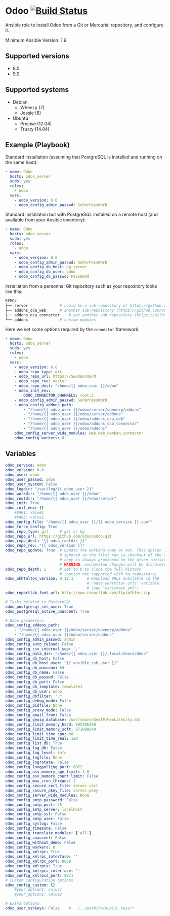 # Odoo [![Build Status](https://travis-ci.org/osiell/ansible-odoo.png)](https://travis-ci.org/osiell/ansible-odoo)

Ansible role to install Odoo from a Git or Mercurial repository,
and configure it.

Minimum Ansible Version: 1.9

## Supported versions

* 8.0
* 9.0

## Supported systems

* Debian
    - Wheezy    (7)
    - Jessie    (8)
* Ubuntu
    - Precise   (12.04)
    - Trusty    (14.04)

## Example (Playbook)

Standard installation (assuming that PostgreSQL is installed and running on
the same host):

```yaml
- name: Odoo
  hosts: odoo_server
  sudo: yes
  roles:
    - odoo
  vars:
    - odoo_version: 8.0
    - odoo_config_admin_passwd: SuPerPassWorD
```

Standard installation but with PostgreSQL installed on a remote host (and
available from your Ansible inventory):

```yaml
- name: Odoo
  hosts: odoo_server
  sudo: yes
  roles:
    - odoo
  vars:
    - odoo_version: 8.0
    - odoo_config_admin_passwd: SuPerPassWorD
    - odoo_config_db_host: pg_server
    - odoo_config_db_user: odoo
    - odoo_config_db_passwd: PaSsWoRd
```

Installation from a personnal Git repository such as your repository looks
like this:

```sh
REPO/
├── server              # could be a sub-repository of https://github.com/odoo/odoo
├── addons_oca_web      # another sub-repository (https://github.com/OCA/web here)
├── addons_oca_connector    # yet another sub-repository (https://github.com/OCA/connector)
└── addons              # custom modules
```

Here we set some options required by the ``connector`` framework:

```yaml
- name: Odoo
  hosts: odoo_server
  sudo: yes
  roles:
    - odoo
  vars:
    - odoo_version: 8.0
    - odoo_repo_type: git
    - odoo_repo_url: https://SERVER/REPO
    - odoo_repo_rev: master
    - odoo_repo_dest: "/home/{{ odoo_user }}/odoo"
    - odoo_init_env:
        ODOO_CONNECTOR_CHANNELS: root:2
    - odoo_config_admin_passwd: SuPerPassWorD
    - odoo_config_addons_path:
        - "/home/{{ odoo_user }}/odoo/server/openerp/addons"
        - "/home/{{ odoo_user }}/odoo/server/addons"
        - "/home/{{ odoo_user }}/odoo/addons_oca_web"
        - "/home/{{ odoo_user }}/odoo/addons_oca_connector"
        - "/home/{{ odoo_user }}/odoo/addons"
    odoo_config_server_wide_modules: web,web_kanban,connector
    odoo_config_workers: 8
```

## Variables

```yaml
odoo_service: odoo
odoo_version: 8.0
odoo_user: odoo
odoo_user_passwd: odoo
odoo_user_system: False
odoo_logdir: "/var/log/{{ odoo_user }}"
odoo_workdir: "/home/{{ odoo_user }}/odoo"
odoo_rootdir: "/home/{{ odoo_user }}/odoo/server"
odoo_init: True
odoo_init_env: {}
    #VAR1: value1
    #VAR2: value2
odoo_config_file: "/home/{{ odoo_user }}/{{ odoo_service }}.conf"
odoo_force_config: True
odoo_repo_type: git     # git or hg
odoo_repo_url: https://github.com/odoo/odoo.git
odoo_repo_dest: "{{ odoo_rootdir }}"
odoo_repo_rev: "{{ odoo_version }}"
odoo_repo_update: True  # Update the working copy or not. This option is
                        # ignored on the first run (a checkout of the working
                        # copy is always processed on the given revision)
                        # WARNING: uncommited changes will be discarded!
odoo_repo_depth: 1      # Set to 0 to clone the full history
                        # (option not supported with hg repository)
odoo_wkhtmltox_version: 0.12.1      # Download URLs available in the
                                    # 'odoo_wkhtmltox_urls' variable
                                    # (see 'vars/main.yml')
odoo_reportlab_font_url: http://www.reportlab.com/ftp/pfbfer.zip

# Tasks related to PostgreSQL
odoo_postgresql_set_user: True
odoo_postgresql_active_unaccent: True

# Odoo parameters
odoo_config_addons_path:
    - "/home/{{ odoo_user }}/odoo/server/openerp/addons"
    - "/home/{{ odoo_user }}/odoo/server/addons"
odoo_config_admin_passwd: admin
odoo_config_auto_reload: False
odoo_config_csv_internal_sep: ','
odoo_config_data_dir: "/home/{{ odoo_user }}/.local/share/Odoo"
odoo_config_db_host: False
odoo_config_db_host_user: "{{ ansible_ssh_user }}"
odoo_config_db_maxconn: 64
odoo_config_db_name: False
odoo_config_db_passwd: False
odoo_config_db_port: False
odoo_config_db_template: template1
odoo_config_db_user: odoo
odoo_config_dbfilter: '.*'
odoo_config_debug_mode: False
odoo_config_pidfile: None
odoo_config_proxy_mode: False
odoo_config_email_from: False
odoo_config_geoip_database: /usr/share/GeoIP/GeoLiteCity.dat
odoo_config_limit_memory_hard: 805306368
odoo_config_limit_memory_soft: 671088640
odoo_config_limit_time_cpu: 60
odoo_config_limit_time_real: 120
odoo_config_list_db: True
odoo_config_log_db: False
odoo_config_log_level: info
odoo_config_logfile: None
odoo_config_logrotate: False
odoo_config_longpolling_port: 8072
odoo_config_osv_memory_age_limit: 1.0
odoo_config_osv_memory_count_limit: False
odoo_config_max_cron_threads: 2
odoo_config_secure_cert_file: server.cert
odoo_config_secure_pkey_file: server.pkey
odoo_config_server_wide_modules: None
odoo_config_smtp_password: False
odoo_config_smtp_port: 25
odoo_config_smtp_server: localhost
odoo_config_smtp_ssl: False
odoo_config_smtp_user: False
odoo_config_syslog: False
odoo_config_timezone: False
odoo_config_translate_modules: ['all']
odoo_config_unaccent: False
odoo_config_without_demo: False
odoo_config_workers: 0
odoo_config_xmlrpc: True
odoo_config_xmlrpc_interface: ''
odoo_config_xmlrpc_port: 8069
odoo_config_xmlrpcs: True
odoo_config_xmlrpcs_interface: ''
odoo_config_xmlrpcs_port: 8071
# Custom configuration options
odoo_config_custom: {}
    #your_option1: value1
    #your_option2: value2

# Extra options
odoo_user_sshkeys: False    # ../../path/to/public_keys/*
```
